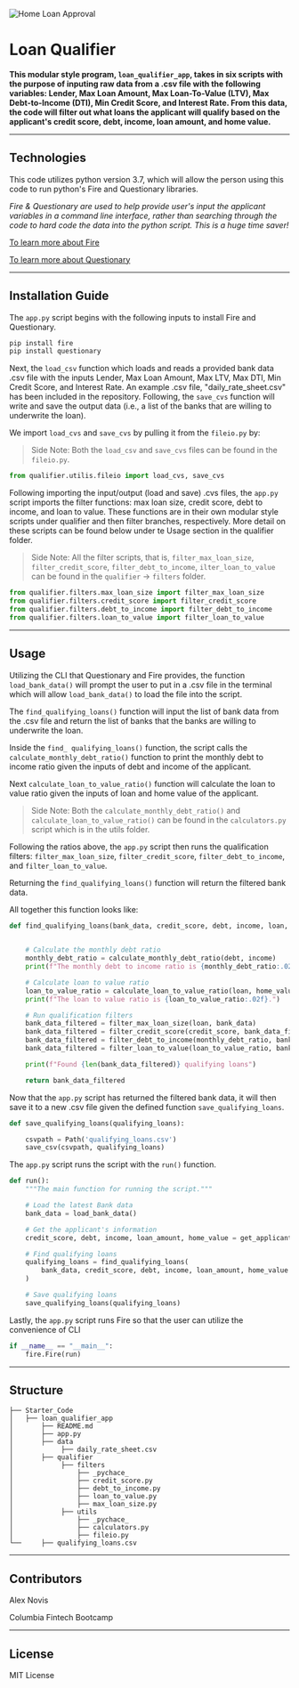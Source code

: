 ![Home Loan Approval](/Users/alexnovis/Desktop/Starter_Code/loan_qualifier_app/data/va-home-loan-approval-1800.png)

# Loan Qualifier

**This modular style program, `loan_qualifier_app`, takes in six scripts with the purpose of inputing raw data from a .csv file with the following variables: Lender, Max Loan Amount, Max Loan-To-Value (LTV), Max Debt-to-Income (DTI), Min Credit Score, and Interest Rate. From this data, the code will filter out what loans the applicant will qualify based on the applicant's credit score, debt, income, loan amount, and home value.**

---

## Technologies

This code utilizes python version 3.7, which will allow the person using this code to run python's Fire and Questionary libraries.

*Fire & Questionary are used to help provide user's input the applicant variables in a command line interface, rather than searching through the code to hard code the data into the python script. This is a huge time saver!*


[To learn more about Fire](https://google.github.io/python-fire/guide/)

[To learn more about Questionary](https://pypi.org/project/questionary/)

---

## Installation Guide

The `app.py` script begins with the following inputs to install Fire and Questionary.

```python
pip install fire
pip install questionary
```

Next, the `load_csv` function which loads and reads a provided bank data .csv file with the inputs Lender, Max Loan Amount, Max LTV, Max DTI, Min Credit Score, and Interest Rate. An example .csv file, "daily_rate_sheet.csv" has been included in the repository. Following, the `save_cvs` function will write and save the output data (i.e., a list of the banks that are willing to underwrite the loan).

We import `load_cvs` and `save_cvs` by pulling it from the `fileio.py` by: 

> Side Note: Both the `load_csv` and `save_cvs` files can be found in the `fileio.py`.

```python
from qualifier.utilis.fileio import load_cvs, save_cvs
```

Following importing the input/output (load and save) .cvs files, the `app.py` script imports the filter functions: max loan size, credit score, debt to income, and loan to value. These functions are in their own modular style scripts under qualifier and then filter branches, respectively. More detail on these scripts can be found below under te Usage section in the qualifier folder.

> Side Note: All the filter scripts, that is, `filter_max_loan_size`, `filter_credit_score`, `filter_debt_to_income`, `ilter_loan_to_value` can be found in the `qualifier` -> `filters` folder.

```python
from qualifier.filters.max_loan_size import filter_max_loan_size
from qualifier.filters.credit_score import filter_credit_score
from qualifier.filters.debt_to_income import filter_debt_to_income
from qualifier.filters.loan_to_value import filter_loan_to_value
```

---

## Usage

Utilizing the CLI that Questionary and Fire provides, the function `load_bank_data()` will prompt the user to put in a .csv file in the terminal which will allow `load_bank_data()` to load the file into the script. 

The `find_qualifying_loans()` function will input the list of bank data from the .csv file and return the list of banks that the banks are willing to underwrite the loan.

Inside the `find_ qualifying_loans()` function, the script calls the `calculate_monthly_debt_ratio()` function to print the monthly debt to income ratio given the inputs of debt and income of the applicant. 

Next `calculate_loan_to_value_ratio()` function will calculate the loan to value ratio given the inputs of loan and home value of the applicant. 

> Side Note: Both the `calculate_monthly_debt_ratio()` and `calculate_loan_to_value_ratio()` can be found in the `calculators.py` script which is in the utils folder.

Following the ratios above, the `app.py` script then runs the qualification filters: `filter_max_loan_size`, `filter_credit_score`, `filter_debt_to_income`, and `filter_loan_to_value`.

Returning the `find_qualifying_loans()` function will return the filtered bank data. 

All together this function looks like: 

```python
def find_qualifying_loans(bank_data, credit_score, debt, income, loan, home_value):
   

    # Calculate the monthly debt ratio
    monthly_debt_ratio = calculate_monthly_debt_ratio(debt, income)
    print(f"The monthly debt to income ratio is {monthly_debt_ratio:.02f}")

    # Calculate loan to value ratio
    loan_to_value_ratio = calculate_loan_to_value_ratio(loan, home_value)
    print(f"The loan to value ratio is {loan_to_value_ratio:.02f}.")

    # Run qualification filters
    bank_data_filtered = filter_max_loan_size(loan, bank_data)
    bank_data_filtered = filter_credit_score(credit_score, bank_data_filtered)
    bank_data_filtered = filter_debt_to_income(monthly_debt_ratio, bank_data_filtered)
    bank_data_filtered = filter_loan_to_value(loan_to_value_ratio, bank_data_filtered)

    print(f"Found {len(bank_data_filtered)} qualifying loans")

    return bank_data_filtered
```

Now that the `app.py` script has returned the filtered bank data, it will then save it to a new .csv file given the defined function `save_qualifying_loans`. 

```python
def save_qualifying_loans(qualifying_loans):

    csvpath = Path('qualifying_loans.csv')
    save_csv(csvpath, qualifying_loans)
```

The `app.py` script runs the script with the `run()` function. 

```python
def run():
    """The main function for running the script."""

    # Load the latest Bank data
    bank_data = load_bank_data()

    # Get the applicant's information
    credit_score, debt, income, loan_amount, home_value = get_applicant_info()

    # Find qualifying loans
    qualifying_loans = find_qualifying_loans(
        bank_data, credit_score, debt, income, loan_amount, home_value
    )

    # Save qualifying loans
    save_qualifying_loans(qualifying_loans)
```

Lastly, the `app.py` script runs Fire so that the user can utilize the convenience of CLI

```python 
if __name__ == "__main__":
    fire.Fire(run)
```

---

## Structure 

```
├── Starter_Code
│   ├── loan_qualifier_app
│       ├── README.md
│       ├── app.py
│       ├── data
│            ├── daily_rate_sheet.csv
│       ├── qualifier
│            ├── filters
│                ├── _pychace_
│                ├── credit_score.py
│                ├── debt_to_income.py
│                ├── loan_to_value.py
│                ├── max_loan_size.py
│            ├── utils
│                ├── _pychace_
│                ├── calculators.py
│                ├── fileio.py    
└──     ├── qualifying_loans.csv
```
---

## Contributors

Alex Novis

Columbia Fintech Bootcamp

---

## License

MIT License
